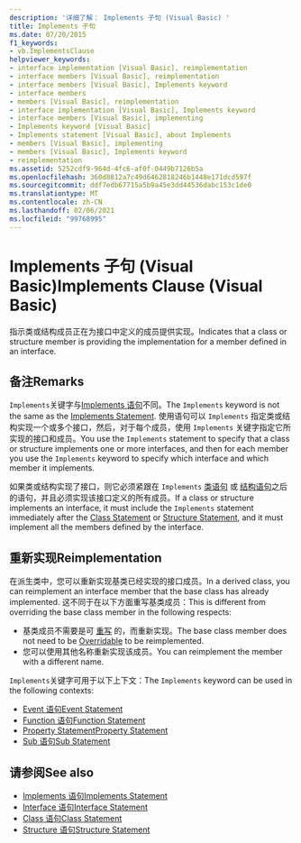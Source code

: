 ```yaml
---
description: '详细了解： Implements 子句 (Visual Basic) '
title: Implements 子句
ms.date: 07/20/2015
f1_keywords:
- vb.ImplementsClause
helpviewer_keywords:
- interface implementation [Visual Basic], reimplementation
- interface members [Visual Basic], reimplementation
- interface members [Visual Basic], Implements keyword
- interface members
- members [Visual Basic], reimplementation
- interface implementation [Visual Basic], Implements keyword
- interface members [Visual Basic], implementing
- Implements keyword [Visual Basic]
- Implements statement [Visual Basic], about Implements
- members [Visual Basic], implementing
- members [Visual Basic], Implements keyword
- reimplementation
ms.assetid: 5252cdf9-964d-4fc6-af0f-0449b7126b5a
ms.openlocfilehash: 360d8812a7c49d6462818246b1448e171dcd597f
ms.sourcegitcommit: ddf7edb67715a5b9a45e3dd44536dabc153c1de0
ms.translationtype: MT
ms.contentlocale: zh-CN
ms.lasthandoff: 02/06/2021
ms.locfileid: "99768995"
---
```

# <a name="implements-clause-visual-basic"></a><span data-ttu-id="2ec06-103">Implements 子句 (Visual Basic)</span><span class="sxs-lookup"><span data-stu-id="2ec06-103">Implements Clause (Visual Basic)</span></span>

<span data-ttu-id="2ec06-104">指示类或结构成员正在为接口中定义的成员提供实现。</span><span class="sxs-lookup"><span data-stu-id="2ec06-104">Indicates that a class or structure member is providing the implementation for a member defined in an interface.</span></span>  
  
## <a name="remarks"></a><span data-ttu-id="2ec06-105">备注</span><span class="sxs-lookup"><span data-stu-id="2ec06-105">Remarks</span></span>  

<span data-ttu-id="2ec06-106">`Implements`关键字与[Implements 语句](implements-statement.md)不同。</span><span class="sxs-lookup"><span data-stu-id="2ec06-106">The `Implements` keyword is not the same as the [Implements Statement](implements-statement.md).</span></span> <span data-ttu-id="2ec06-107">使用语句可以 `Implements` 指定类或结构实现一个或多个接口，然后，对于每个成员，使用 `Implements` 关键字指定它所实现的接口和成员。</span><span class="sxs-lookup"><span data-stu-id="2ec06-107">You use the `Implements` statement to specify that a class or structure implements one or more interfaces, and then for each member you use the `Implements` keyword to specify which interface and which member it implements.</span></span>

<span data-ttu-id="2ec06-108">如果类或结构实现了接口，则它必须紧跟在 `Implements` [类语句](class-statement.md) 或 [结构语句](structure-statement.md)之后的语句，并且必须实现该接口定义的所有成员。</span><span class="sxs-lookup"><span data-stu-id="2ec06-108">If a class or structure implements an interface, it must include the `Implements` statement immediately after the [Class Statement](class-statement.md) or [Structure Statement](structure-statement.md), and it must implement all the members defined by the interface.</span></span>

## <a name="reimplementation"></a><span data-ttu-id="2ec06-109">重新实现</span><span class="sxs-lookup"><span data-stu-id="2ec06-109">Reimplementation</span></span>  

<span data-ttu-id="2ec06-110">在派生类中，您可以重新实现基类已经实现的接口成员。</span><span class="sxs-lookup"><span data-stu-id="2ec06-110">In a derived class, you can reimplement an interface member that the base class has already implemented.</span></span> <span data-ttu-id="2ec06-111">这不同于在以下方面重写基类成员：</span><span class="sxs-lookup"><span data-stu-id="2ec06-111">This is different from overriding the base class member in the following respects:</span></span>

- <span data-ttu-id="2ec06-112">基类成员不需要是可 [重写](../modifiers/overridable.md) 的，而重新实现。</span><span class="sxs-lookup"><span data-stu-id="2ec06-112">The base class member does not need to be [Overridable](../modifiers/overridable.md) to be reimplemented.</span></span>
- <span data-ttu-id="2ec06-113">您可以使用其他名称重新实现该成员。</span><span class="sxs-lookup"><span data-stu-id="2ec06-113">You can reimplement the member with a different name.</span></span>

<span data-ttu-id="2ec06-114">`Implements`关键字可用于以下上下文：</span><span class="sxs-lookup"><span data-stu-id="2ec06-114">The `Implements` keyword can be used in the following contexts:</span></span>

- [<span data-ttu-id="2ec06-115">Event 语句</span><span class="sxs-lookup"><span data-stu-id="2ec06-115">Event Statement</span></span>](event-statement.md)
- [<span data-ttu-id="2ec06-116">Function 语句</span><span class="sxs-lookup"><span data-stu-id="2ec06-116">Function Statement</span></span>](function-statement.md)
- [<span data-ttu-id="2ec06-117">Property Statement</span><span class="sxs-lookup"><span data-stu-id="2ec06-117">Property Statement</span></span>](property-statement.md)
- [<span data-ttu-id="2ec06-118">Sub 语句</span><span class="sxs-lookup"><span data-stu-id="2ec06-118">Sub Statement</span></span>](sub-statement.md)  
  
## <a name="see-also"></a><span data-ttu-id="2ec06-119">请参阅</span><span class="sxs-lookup"><span data-stu-id="2ec06-119">See also</span></span>

- [<span data-ttu-id="2ec06-120">Implements 语句</span><span class="sxs-lookup"><span data-stu-id="2ec06-120">Implements Statement</span></span>](implements-statement.md)
- [<span data-ttu-id="2ec06-121">Interface 语句</span><span class="sxs-lookup"><span data-stu-id="2ec06-121">Interface Statement</span></span>](interface-statement.md)
- [<span data-ttu-id="2ec06-122">Class 语句</span><span class="sxs-lookup"><span data-stu-id="2ec06-122">Class Statement</span></span>](class-statement.md)
- [<span data-ttu-id="2ec06-123">Structure 语句</span><span class="sxs-lookup"><span data-stu-id="2ec06-123">Structure Statement</span></span>](structure-statement.md)
